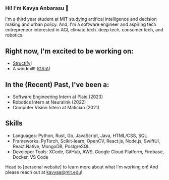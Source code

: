 ### Hi! I'm Kavya Anbarasu 👋

<!--
**kavya-anbarasu/kavya-anbarasu** is a ✨ _special_ ✨ repository because its `README.md` (this file) appears on your GitHub profile.

Here are some ideas to get you started:

- 🔭 I’m currently working on ...
- 🌱 I’m currently learning ...
- 👯 I’m looking to collaborate on ...
- 🤔 I’m looking for help with ...
- 💬 Ask me about ...
- 📫 How to reach me: ...
- 😄 Pronouns: ...
- ⚡ Fun fact: ...
-->

I'm a third year student at MIT studying artifical intelligence and decision making and urban policy. And, I'm a software engineer and aspiring tech entrepreneur interested in AGI, climate tech. deep tech, consumer tech, and robotics. 


## Right now, I'm excited to be working on:
- [Structify](https://structify.ai/)!
- A windmill! ([GAIA](https://www.gaiacompetition.com/competition))

## In the (Recent) Past, I've been a:
- Software Engineering Intern at Plaid (2023)
- Robotics Intern at Neuralink (2022)
- Computer Vision Intern at Matician (2021)

## Skills
- Languages: Python, Rust, Go, JavaScript, Java, HTML/CSS, SQL
- Frameworks: PyTorch, Scikit-learn, OpenCV, React.js, Node.js, SwiftUI, React Native, MongoDB, PostgreSQL
- Developer Tools: XCode, GitHub, AWS, Google Cloud Platform, Firebase, Docker, VS Code

Head to [personal website] to learn more about what I'm working on! And please reach out at kavyaa@mit.edu!
